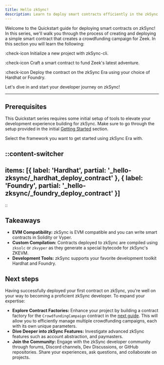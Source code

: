 ```yaml
---
title: Hello zkSync!
description: Learn to deploy smart contracts efficiently in the zkSync environment.
---
```


Welcome to the Quickstart guide for deploying smart contracts on zkSync! In this series, we'll walk you through the process
of creating and deploying a simple smart contract that creates a crowdfunding campaign for Zeek. In this section you will learn the following:

:check-icon Initialize a new project with zkSync-cli.

:check-icon Craft a smart contract to fund Zeek's latest adventure.

:check-icon Deploy the contract on the zkSync Era using your choice of Hardhat or Foundry.

Let's dive in and start your developer journey on zkSync!

---

## Prerequisites

This Quickstart series requires some initial setup of tools to elevate your
development experience building for zkSync.
Make sure to go through the setup provided in the initial [Getting Started](/build/quick-start) section.

Select the framework you want to get started using zkSync Era with.

::content-switcher
---
items: [{
  label: 'Hardhat',
  partial: '_hello-zksync/_hardhat_deploy_contract'
}, {
  label: 'Foundry',
  partial: '_hello-zksync/_foundry_deploy_contract'
}]
---
::

## Takeaways

- **EVM Compatibility:** zkSync is EVM compatible and you can write smart contracts in Solidity or Vyper.
- **Custom Compilation:** Contracts deployed to zkSync are compiled using `zksolc` or `zkvyper` as
they generate a special bytecode for zkSync's ZKEVM.
- **Development Tools:** zkSync supports your favorite development toolkit Hardhat and Foundry.

## Next steps

Having successfully deployed your first contract on zkSync, you're well on your way to becoming
a proficient zkSync developer. To expand your expertise:

- **Explore Contract Factories:** Enhance your project by building a contract factory
for the `CrowdfundingCampaign` contract in the [next guide](/build/quick-start/contract-factory). This will allow you to efficiently
manage multiple crowdfunding campaigns, each with its own unique parameters.
- **Dive Deeper into zkSync Features:** Investigate advanced zkSync features such as account abstraction,
and paymasters.
- **Join the Community:** Engage with the zkSync developer community through forums,
Discord channels, Dev Discussions, or GitHub repositories. Share your experiences, ask questions,
and collaborate on projects.
